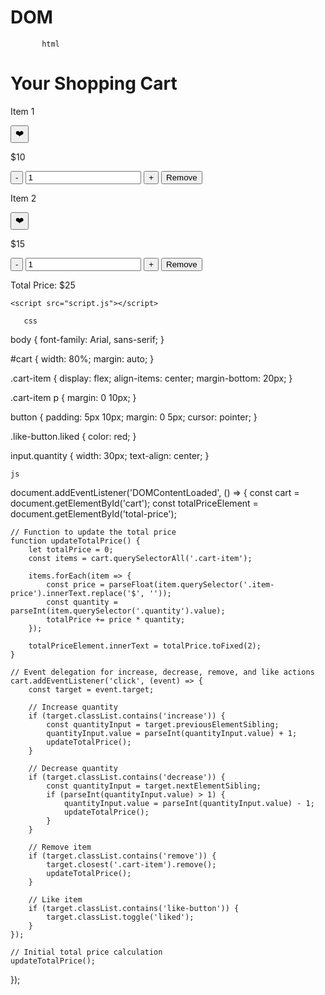 # DOM

           html
  <!DOCTYPE html>
<html lang="en">
<head>
    <meta charset="UTF-8">
    <meta name="viewport" content="width=device-width, initial-scale=1.0">
    <title>Shopping Cart</title>
    <link rel="stylesheet" href="style.css">
</head>
<body>
    <div id="cart">
        <h1>Your Shopping Cart</h1>
        <div class="cart-item">
            <p class="item-name">Item 1</p>
            <button class="like-button">❤️</button>
            <p class="item-price">$10</p>
            <button class="decrease">-</button>
            <input class="quantity" type="text" value="1" readonly>
            <button class="increase">+</button>
            <button class="remove">Remove</button>
        </div>
        <div class="cart-item">
            <p class="item-name">Item 2</p>
            <button class="like-button">❤️</button>
            <p class="item-price">$15</p>
            <button class="decrease">-</button>
            <input class="quantity" type="text" value="1" readonly>
            <button class="increase">+</button>
            <button class="remove">Remove</button>
        </div>
        <p>Total Price: $<span id="total-price">25</span></p>
    </div>

    <script src="script.js"></script>
</body>
</html>





       css
  body {
    font-family: Arial, sans-serif;
}

#cart {
    width: 80%;
    margin: auto;
}

.cart-item {
    display: flex;
    align-items: center;
    margin-bottom: 20px;
}

.cart-item p {
    margin: 0 10px;
}

button {
    padding: 5px 10px;
    margin: 0 5px;
    cursor: pointer;
}

.like-button.liked {
    color: red;
}

input.quantity {
    width: 30px;
    text-align: center;
}



    js
document.addEventListener('DOMContentLoaded', () => {
    const cart = document.getElementById('cart');
    const totalPriceElement = document.getElementById('total-price');

    // Function to update the total price
    function updateTotalPrice() {
        let totalPrice = 0;
        const items = cart.querySelectorAll('.cart-item');

        items.forEach(item => {
            const price = parseFloat(item.querySelector('.item-price').innerText.replace('$', ''));
            const quantity = parseInt(item.querySelector('.quantity').value);
            totalPrice += price * quantity;
        });

        totalPriceElement.innerText = totalPrice.toFixed(2);
    }

    // Event delegation for increase, decrease, remove, and like actions
    cart.addEventListener('click', (event) => {
        const target = event.target;

        // Increase quantity
        if (target.classList.contains('increase')) {
            const quantityInput = target.previousElementSibling;
            quantityInput.value = parseInt(quantityInput.value) + 1;
            updateTotalPrice();
        }

        // Decrease quantity
        if (target.classList.contains('decrease')) {
            const quantityInput = target.nextElementSibling;
            if (parseInt(quantityInput.value) > 1) {
                quantityInput.value = parseInt(quantityInput.value) - 1;
                updateTotalPrice();
            }
        }

        // Remove item
        if (target.classList.contains('remove')) {
            target.closest('.cart-item').remove();
            updateTotalPrice();
        }

        // Like item
        if (target.classList.contains('like-button')) {
            target.classList.toggle('liked');
        }
    });

    // Initial total price calculation
    updateTotalPrice();
});
